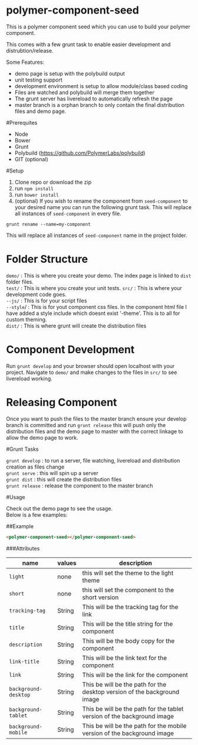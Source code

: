 # polymer-component-seed
This is a polymer component seed which you can use to build your polymer component.  

This comes with a few grunt task to enable easier development and distrubtion/release.  

Some Features:  
- demo page is setup with the polybuild output
- unit testing support
- development environment is setup to allow module/class based coding  
- Files are watched and polybuild will merge them together
- The grunt server has livereload  to automatically refresh the page
- master branch is a orphan branch to only contain the final distribution files and demo page.

#Prerequites
- Node
- Bower
- Grunt
- Polybuild (https://github.com/PolymerLabs/polybuild)
- GIT (optional)

#Setup  
1. Clone repo or download the zip
2. run `npm install`
3. run `bower install`
4. (optional) If you wish to rename the component from `seed-component` to your desired name you can run the following grunt task.  This will replace all instances of `seed-component` in every file.
```
grunt rename --name=my-component
```
This will replace all instances of `seed-component` name in the project folder.

# Folder Structure

`demo/` : This is where you create your demo. The index page is linked to `dist` folder files.  
`test/` : This is where you create your unit tests. 
`src/` : This is where your development code goes.   
`--js/` : This is for your script files   
`--style`/ : This is for yout component css files. In the component html file I have added a style include which doesnt exist '-theme'. This is to all for custom theming.    
`dist/` : This is where grunt will create the distribution files  

# Component Development 

Run `grunt develop` and your browser should open localhost with your project. Navigate to `demo/` and make changes to the files in `src/` to see livereload working.

# Releasing Component

Once you want to push the files to the master branch ensure your develop branch is committed and run `grunt release` this will push only the distribution files and the demo page to master with the correct linkage to allow the demo page to work.

#Grunt Tasks  

`grunt develop` : to run a server, file watching, livereload and distribution creation as files change  
`grunt serve` : this will spin up a server  
`grunt dist` : this will create the distribution files  
`grunt release` : release the component to the master branch  

#Usage  

Check out the demo page to see the usage.   
Below is a few examples:

##Example

```html
<polymer-component-seed></polymer-component-seed>
```

###Attributes

| name  | values | description  |  
|---|---|---|  
| `light`| none| this will set the theme to the light theme|  
|`short`| none| this will set the component to the short version| 
|`tracking-tag`| String| This will be the tracking tag for the link|   
|`title`| String| This will be the title string for the component|  
|`description`| String| This will be the body copy for the component|  
|`link-title`| String| This will be the link text for the component|  
|`link`| String| This will be the link for the component|  
|`background-desktop`| String| This be will be the path for the desktop version of the background image|  
|`background-tablet`| String| This be will be the path for the tablet version of the background image|  
|`background-mobile`| String| This be will be the path for the mobile version of the background image|  
